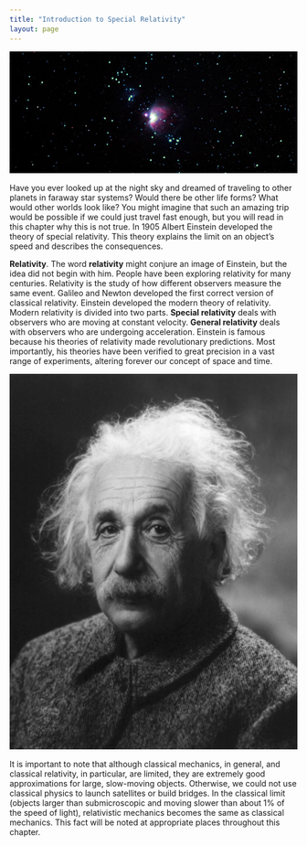 ```yaml
---
title: "Introduction to Special Relativity"
layout: page
---    
```


![Night sky with bright Orion Nebula cluster in the center amongst the group of stars.](../resources/Figure_29_00_01a_D.jpg "Special relativity explains why traveling to other star systems, such as these in the Orion Nebula, is unreasonable using our current level of technology. (credit: s58y, Flickr)")


Have you ever looked up at the night sky and dreamed of traveling to other
planets in faraway star systems? Would there be other life forms? What would
other worlds look like? You might imagine that such an amazing trip would be
possible if we could just travel fast enough, but you will read in this chapter
why this is not true. In 1905 Albert Einstein developed the theory of special
relativity. This theory explains the limit on an object’s speed and describes
the consequences.

**Relativity**. The word **relativity** might conjure an image of Einstein, but
the idea did not begin with him. People have been exploring relativity for many
centuries. Relativity is the study of how different observers measure the same
event. Galileo and Newton developed the first correct version of classical
relativity. Einstein developed the modern theory of relativity. Modern
relativity is divided into two parts. **Special relativity** deals with
observers who are moving at constant velocity. **General relativity** deals with
observers who are undergoing acceleration. Einstein is famous because his
theories of relativity made revolutionary predictions. Most importantly, his
theories have been verified to great precision in a vast range of experiments,
altering forever our concept of space and time.

![Black and white photograph of Albert Einstein.](../resources/Figure_29_00_02a.jpg "Many people think that Albert Einstein (1879&#x2013;1955) was the greatest physicist of the 20th century. Not only did he develop modern relativity, thus revolutionizing our concept of the universe, he also made fundamental contributions to the foundations of quantum mechanics. (credit: The Library of Congress)")

It is important to note that although classical mechanics, in general, and
classical relativity, in particular, are limited, they are extremely good
approximations for large, slow-moving objects. Otherwise, we could not use
classical physics to launch satellites or build bridges. In the classical
limit (objects larger than submicroscopic and moving slower than about 1% of the
speed of light), relativistic mechanics becomes the same as classical mechanics.
This fact will be noted at appropriate places throughout this chapter.
